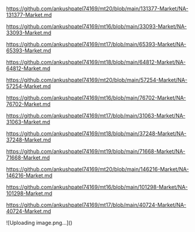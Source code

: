 <p><a href="https://github.com/ankushpatel74169/mt20/blob/main/131377-Market/NA-131377-Market.md">https://github.com/ankushpatel74169/mt20/blob/main/131377-Market/NA-131377-Market.md</a></p><p><a href="https://github.com/ankushpatel74169/mt16/blob/main/33093-Market/NA-33093-Market.md">https://github.com/ankushpatel74169/mt16/blob/main/33093-Market/NA-33093-Market.md</a></p><p><a href="https://github.com/ankushpatel74169/mt17/blob/main/65393-Market/NA-65393-Market.md">https://github.com/ankushpatel74169/mt17/blob/main/65393-Market/NA-65393-Market.md</a></p><p><a href="https://github.com/ankushpatel74169/mt18/blob/main/64812-Market/NA-64812-Market.md">https://github.com/ankushpatel74169/mt18/blob/main/64812-Market/NA-64812-Market.md</a></p><p><a href="https://github.com/ankushpatel74169/mt20/blob/main/57254-Market/NA-57254-Market.md">https://github.com/ankushpatel74169/mt20/blob/main/57254-Market/NA-57254-Market.md</a></p><p><a href="https://github.com/ankushpatel74169/mt16/blob/main/76702-Market/NA-76702-Market.md">https://github.com/ankushpatel74169/mt16/blob/main/76702-Market/NA-76702-Market.md</a></p><p><a href="https://github.com/ankushpatel74169/mt17/blob/main/31063-Market/NA-31063-Market.md">https://github.com/ankushpatel74169/mt17/blob/main/31063-Market/NA-31063-Market.md</a></p><p><a href="https://github.com/ankushpatel74169/mt18/blob/main/37248-Market/NA-37248-Market.md">https://github.com/ankushpatel74169/mt18/blob/main/37248-Market/NA-37248-Market.md</a></p><p><a href="https://github.com/ankushpatel74169/mt19/blob/main/71668-Market/NA-71668-Market.md">https://github.com/ankushpatel74169/mt19/blob/main/71668-Market/NA-71668-Market.md</a></p><p><a href="https://github.com/ankushpatel74169/mt20/blob/main/146216-Market/NA-146216-Market.md">https://github.com/ankushpatel74169/mt20/blob/main/146216-Market/NA-146216-Market.md</a></p><p><a href="https://github.com/ankushpatel74169/mt16/blob/main/101298-Market/NA-101298-Market.md">https://github.com/ankushpatel74169/mt16/blob/main/101298-Market/NA-101298-Market.md</a></p><p><a href="https://github.com/ankushpatel74169/mt17/blob/main/40724-Market/NA-40724-Market.md">https://github.com/ankushpatel74169/mt17/blob/main/40724-Market/NA-40724-Market.md</a></p>
![Uploading image.png…]()
